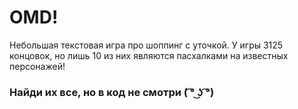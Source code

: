 # OMD!

Небольшая текстовая игра про шоппинг с уточкой.
У игры 3125 концовок, но лишь 10 из них являются пасхалками на известных персонажей!

### Найди их все, но в код не смотри ( ͡° ͜ʖ ͡°)
